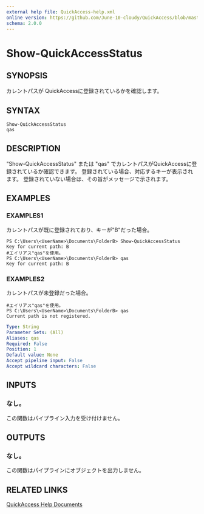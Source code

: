 ```yaml
---
external help file: QuickAccess-help.xml
online version: https://github.com/June-10-cloudy/QuickAccess/blob/master/help/ja-JP/QuickAccess-help.xml
schema: 2.0.0
---
```

# Show-QuickAccessStatus
## SYNOPSIS
カレントパスが QuickAccessに登録されているかを確認します。
## SYNTAX
```
Show-QuickAccessStatus
qas
```
## DESCRIPTION
"Show-QuickAccessStatus" または "qas" でカレントパスがQuickAccessに登録されているか確認できます。
登録されている場合、対応するキーが表示されます。
登録されていない場合は、その旨がメッセージで示されます。
## EXAMPLES
### EXAMPLES1
カレントパスが既に登録されており、キーが"B"だった場合。 
```
PS C:\Users\<UserName>\Documents\FolderB> Show-QuickAccessStatus
Key for current path: B
#エイリアス"qas"を使用。
PS C:\Users\<UserName>\Documents\FolderB> qas
Key for current path: B
```
### EXAMPLES2
カレントパスが未登録だった場合。 
```
#エイリアス"qas"を使用。
PS C:\Users\<UserName>\Documents\FolderB> qas
Current path is not registered.
```
```yaml
Type: String
Parameter Sets: (All)
Aliases: qas
Required: False
Position: 1
Default value: None
Accept pipeline input: False
Accept wildcard characters: False
```
## INPUTS
### なし。
この関数はパイプライン入力を受け付けません。
## OUTPUTS
### なし。
この関数はパイプラインにオブジェクトを出力しません。
## RELATED LINKS
[QuickAccess Help Documents](https://github.com/June-10-cloudy/QuickAccess-Help)